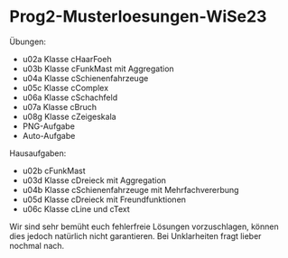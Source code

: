 # Prog2-Musterloesungen-WiSe23

Übungen:

- u02a Klasse cHaarFoeh
- u03b Klasse cFunkMast mit Aggregation
- u04a Klasse cSchienenfahrzeuge
- u05c Klasse cComplex
- u06a Klasse cSchachfeld
- u07a Klasse cBruch
- u08g Klasse cZeigeskala
- PNG-Aufgabe
- Auto-Aufgabe


Hausaufgaben:

- u02b cFunkMast
- u03d Klasse cDreieck mit Aggregation
- u04b Klasse cSchienenfahrzeuge mit Mehrfachvererbung
- u05d Klasse cDreieck mit Freundfunktionen
- u06c Klasse cLine und cText


Wir sind sehr bemüht euch fehlerfreie Lösungen vorzuschlagen, können dies jedoch natürlich nicht garantieren. Bei Unklarheiten fragt lieber nochmal nach.
